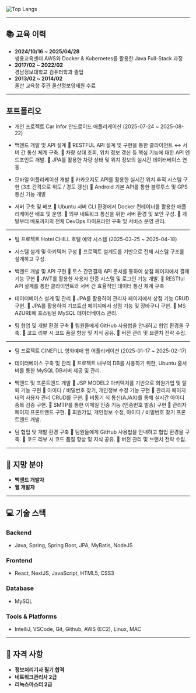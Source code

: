![Top Langs](https://github-readme-stats.vercel.app/api/top-langs/?username=clover0309&layout=compact&theme=dark)

---

## 📚 교육 이력
- **2024/10/16 ~ 2025/04/28**  
  쌍용교육센터 AWS와 Docker & Kubernetes를 활용한 Java Full-Stack 과정
- **2017/02 ~ 2022/02**  
  경남정보대학교 컴퓨터학과 졸업
- **2013/02 ~ 2014/02**  
  울산 교육청 주관 울산정보영재원 수료

---

## 포트폴리오

- 개인 프로젝트 Car Infor 안드로이드 애플리케이션 (2025-07-24 ~ 2025-08-22)
  
- 백엔드 개발 및 API 설계
	RESTFUL API 설계 및 구현을 통한 클라이언트 ↔ 서버 간 통신 체계 구축.
	차량 상태 조회, 위치 정보 갱신 등 핵심 기능에 대한 API 엔드포인트 개발.
	JPA를 활용한 차량 상태 및 위치 정보의 실시간 데이터베이스 연동.

- 모바일 어플리케이션 개발
	카카오지도 API를 활용한 실시간 위치 추적 시스템 구현 
(3초 간격으로 위도 / 경도 갱신)
	Android 기본 API를 통한 블루투스 및 GPS 통신 기능 개발


- 서버 구축 및 배포
	Ubuntu 서버 CLI 환경에서 Docker 컨테이너를 활용한
애플리케이션 배포 및 운영.
	외부 네트워크 통신을 위한 서버 환경 및 보안 구성.
	개발부터 배포까지의 전체 DevOps 파이프라인 구축 및 서비스 운영 관리.

---

- 팀 프로젝트 Hotel CHILL 호텔 예약 시스템 (2025-03-25 ~ 2025-04-18)

- 시스템 설계 및 아키텍처 구성 
	프로젝트 설계도를 기반으로 전체 시스템 구조를 설계하고 구성.

- 백엔드 개발 및 API 구현
	토스 간편결제 API 문서를 통하여 상점 페이지에서 결제 기능 구현
	JWT를 활용한 사용자 인증 시스템 및 로그인 기능 개발.
	RESTful API 설계를 통한 클라이언트와 서버 간 효율적인 
데이터 통신 체계 구축

- 데이터베이스 설계 및 관리
	JPA를 활용하여 관리자 페이지에서 상점 기능 CRUD 구현.
	JPA를 활용하여 기프트샵 페이지에서 상점 기능 및 장바구니 구현.
	MS AZURE에 호스팅된 MySQL 데이터베이스 관리.

- 팀 협업 및 개발 환경 구축
	팀원들에게 GitHub 사용법을 안내하고 협업 환경을 구축.
	코드 리뷰 시 코드 품질 향상 및 지식 공유.
	버전 관리 및 브랜치 전략 수립.

---

- 팀 프로젝트 CINEFILL 영화예매 웹 어플리케이션 (2025-01-17 ~ 2025-02-17)

  
- 데이터베이스 구축 및 관리
	프로젝트 내부의 DB를 사용하기 위한, Ubuntu 홈서버를 통한 MySQL DB서버 제공 및 관리.

- 백엔드 및 프론트엔드 개발
	JSP MODEL2 아키텍처를 기반으로 회원가입 및 탈퇴 기능 구현
	아이디 / 비밀번호 찾기, 개인정보 수정 기능 구현
	관리자 페이지내의 사용자 관리 CRUD를 구현.
	비동기 식 통신(AJAX)를 통해 실시간 아이디 중복 검증 구현.
	SMTP를 통한 이메일 인증 기능 (인증번호 발송) 구현
	관리자 페이지 프론트엔드 구현.
	회원가입, 개인정보 수정, 아이디 / 비밀번호 찾기 프론트엔드 개발.


- 팀 협업 및 개발 환경 구축
	팀원들에게 GitHub 사용법을 안내하고 협업 환경을 구축.
	코드 리뷰 시 코드 품질 향상 및 지식 공유.
	버전 관리 및 브랜치 전략 수립.
---

## 🎯 지망 분야
- **백엔드 개발자**
- **웹 개발자**
---

## 💻 기술 스택
### Backend
- Java, Spring, Spring Boot, JPA, MyBatis, NodeJS

### Frontend
- React, NextJS, JavaScript, HTML5, CSS3

### Database
- MySQL

### Tools & Platforms
- IntelliJ, VSCode, Git, Github, AWS (EC2), Linux, MAC

---

## 🏅 자격 사항
- **정보처리기사 필기 합격**
- **네트워크관리사 2급**
- **리눅스마스터 2급**
